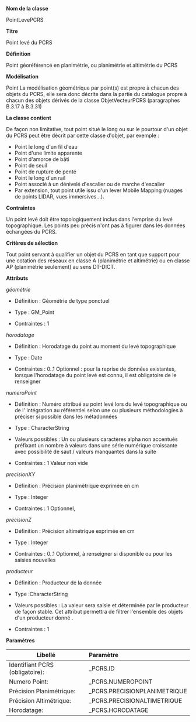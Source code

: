 **Nom de la classe**

PointLevePCRS

**Titre**

Point levé du PCRS

**Définition**

Point géoréférencé en planimétrie, ou planimétrie et altimétrie du PCRS

**Modélisation**

Point La modélisation géométrique par point(s) est propre à chacun des objets du PCRS, elle sera donc décrite dans la partie du catalogue propre à chacun des objets dérivés de la classe ObjetVecteurPCRS (paragraphes B.3.17 à B.3.31)

**La classe contient**

De façon non limitative, tout point situé le long ou sur le pourtour d'un objet du PCRS peut être décrit par cette classe d'objet, par exemple :
- Point le long d'un fil d'eau  
- Point d'une limite apparente  
- Point d'amorce de bâti  
- Point de seuil  
- Point de rupture de pente  
- Point le long d'un rail  
- Point associé à un dénivelé d'escalier ou de marche d'escalier  
- Par extension, tout point utile issu d'un lever Mobile Mapping (nuages de points LIDAR, vues immersives...).  

**Contraintes**

Un point levé doit être topologiquement inclus dans l'emprise du levé topographique. Les points peu précis n'ont pas à figurer dans les données échangées du PCRS.

**Critères de sélection**

Tout point servant à qualifier un objet du PCRS en tant que support pour une cotation des réseaux en classe A (planimétrie et altimétrie) ou en classe AP (planimétrie seulement) au sens DT-DICT.

**Attributs**

*géométrie*

- Définition : Géométrie de type ponctuel

- Type : GM_Point

- Contraintes : 1

*horodatage*

- Définition : Horodatage du point au moment du levé topographique

- Type : Date

- Contraintes : 0..1 Optionnel : pour la reprise de données existantes, lorsque l'horodatage du point levé est connu, il est obligatoire de le renseigner

*numeroPoint*

- Définition : Numéro attribué au point levé lors du levé topographique ou de l' intégration au référentiel selon une ou plusieurs méthodologies à préciser si possible dans les métadonnées

- Type : CharacterString

- Valeurs possibles : Un ou plusieurs caractères alpha non accentués préfixant un nombre à valeurs dans une série numérique croissante avec possibilité de saut / valeurs manquantes dans la suite

- Contraintes : 1 Valeur non vide

*precisionXY*

- Définition : Précision planimétrique exprimée en cm

- Type : Integer

- Contraintes : 1 Optionnel,

*précisionZ*

- Définition : Précision altimétrique exprimée en cm

- Type : Integer

- Contraintes : 0..1 Optionnel, à renseigner si disponible ou pour les saisies nouvelles

*producteur*

- Définition : Producteur de la donnée

- Type :CharacterString

- Valeurs possibles : La valeur sera saisie et déterminée par le producteur de façon stable. Cet attribut permettra de filtrer l'ensemble des objets d'un producteur donné .

- Contraintes : 1

**Paramètres**

| Libellé | Paramètre |
| ---------|:-------------|
|Identifiant PCRS (obligatoire):|_PCRS.ID|
|Numero Point:|_PCRS.NUMEROPOINT|
|Précision Planimétrique:|_PCRS.PRECISIONPLANIMETRIQUE|
|Précision Altimétrique:|_PCRS.PRECISIONALTIMETRIQUE|
|Horodatage:|_PCRS.HORODATAGE|
